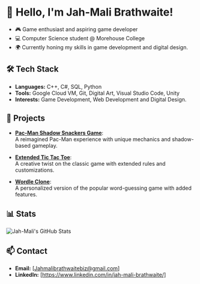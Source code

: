 # 👋 Hello, I'm Jah-Mali Brathwaite!

- 🎮 Game enthusiast and aspiring game developer  
- 💻 Computer Science student @ Morehouse College  
- 🌍 Currently honing my skills in game development and digital design.

## 🛠️ Tech Stack
- **Languages:** C++, C#, SQL, Python 
- **Tools:** Google Cloud VM, Git, Digital Art, Visual Studio Code, Unity  
- **Interests:** Game Development, Web Development and Digital Design. 

## 🚀 Projects
- **[Pac-Man Shadow Snackers Game](#)**:  
  A reimagined Pac-Man experience with unique mechanics and shadow-based gameplay.  

- **[Extended Tic Tac Toe](#)**:  
  A creative twist on the classic game with extended rules and customizations.  

- **[Wordle Clone](#)**:  
  A personalized version of the popular word-guessing game with added features. 

## 📊 Stats
![Jah-Mali's GitHub Stats](https://github-readme-stats.vercel.app/api?username=YourUsername&show_icons=true)

## 📫 Contact
- **Email:** [Jahmalibrathwaitebiz@gmail.com]  
- **LinkedIn:** [https://www.linkedin.com/in/jah-mali-brathwaite/]  

